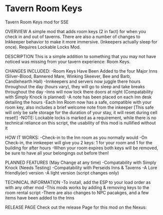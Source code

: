 # Tavern Room Keys
 Tavern Room Keys mod for SSE

OVERVIEW
A simple mod that adds room keys (2 in fact) for when you check in and out of taverns. There are also a number of changes to Inkkeeper behavior to make it more immersive. (Inkeepers actually sleep for once). Requires Lockable Locks Mod. 

DESCRIPTION
This is a simple addition to something that you may not have noticed was missing from your tavern experience: Room Keys.

CHANGES INCLUDED:
-Room Keys Have Been Added to the four Major Inns (Silver-Blood, Bannered Mare, Winking Skeever, Bee and Barb, Candlehearth Hall)
-Innkeepers and servers now juggle there hours throughout the day (hours vary), they will go to sleep and take breaks throughout the day
-Inns will now lock there doors at night (Compatability with Simply Knock is planned)
-A note has been placed on each Inn desk detailing the hours
-Each Inn Room now has a safe, compatible with your room key, also includes a brief welcome note from the inkeeper [This safe will only be safe storage for the duration of your stay, it will reset during cell reset!]
-NOTE: Lockable locks is marked as a requirement, while there is no technical reliance on this script, the usability of this mod is nullified without it

HOW IT WORKS:
-Check-in to the Inn room as you normally would
-On Check-in, the innkeeper will give you 2 keys: 1 for your room and 1 for the building for after hours
-When your room expires both keys will be removed, be sure to have all your belongings out before then!

PLANNED FEATURES (May Change at any time)
-Compatability with Simply Knock (Needs Testing)
-Compatability with Perseids Inns & Taverns
-A Lore friendly(er) version
-A light version (script changes only)

TECHNICAL INFORMATION
-To install, add the ESP to your load order as with any other mod
-This mods works by adding & removing keys to the room rental script
-There are also changes to NPC pacakges, and a few items have been added to the Inns

RELEASE PAGE
Check out the release Page for this mod on the Nexus: 